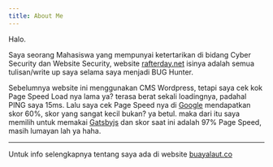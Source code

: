 ```yaml
---
title: About Me
---
```

Halo.

Saya seorang Mahasiswa yang mempunyai ketertarikan di bidang Cyber Security dan Website Security, website [rafterday.net](https://rafterday.net) isinya adalah semua tulisan/write up saya selama saya menjadi BUG Hunter.

Sebelumnya website ini menggunakan CMS Wordpress, tetapi saya cek kok Page Speed Load nya lama ya? terasa berat sekali loadingnya, padahal PING saya 15ms.
Lalu saya cek Page Speed nya di [Google](https://developers.google.com/speed/pagespeed/insights/) mendapatkan skor 60%, skor yang sangat kecil bukan? ya betul. maka dari itu saya memilih untuk memakai [Gatsbyjs](https://gatsbyjs.com) dan skor saat ini adalah 97% Page Speed, masih lumayan lah ya haha.

___

Untuk info selengkapnya tentang saya ada di website [buayalaut.co](https://buayalaut.co)
